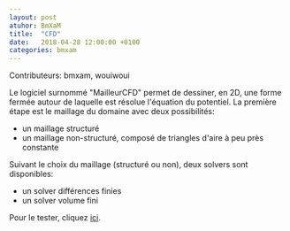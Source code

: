 ```yaml
---
layout: post
atuhor: BmXaM
title:  "CFD"
date:   2018-04-28 12:00:00 +0100
categories: bmxam
---
```

Contributeurs: bmxam, wouiwoui

Le logiciel surnommé "MailleurCFD" permet de dessiner, en 2D, une forme fermée autour de laquelle est résolue l'équation du potentiel. La première étape est le maillage du domaine avec deux possibilités:
* un maillage structuré
* un maillage non-structuré, composé de triangles d'aire à peu près constante

Suivant le choix du maillage (structuré ou non), deux solvers sont disponibles:
* un solver différences finies
* un solver volume fini

Pour le tester, cliquez [ici][mailleurCFD-url].

[mailleurCFD-url]: https://jacknbob.fr/bmxam/projects/mailleurCFD.jar

